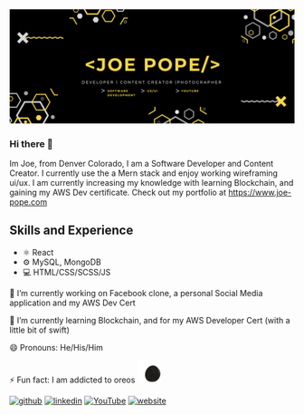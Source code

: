 ![Content Creation and Development](https://github.com/CodingPope/CodingPope/blob/main/Screen%20Shot%202021-11-29%20at%2012.53.08%20PM.png)

### Hi there 👋
Im Joe, from Denver Colorado, I am  a Software Developer and Content Creator. I currently use the a Mern stack and enjoy working wireframing ui/ux. I am currently increasing my knowledge with learning Blockchain, and gaining my AWS Dev certificate.
Check out my portfolio at https://www.joe-pope.com

## Skills and Experience
* ⚛️ React
* ⚙️ MySQL, MongoDB
* 💻 HTML/CSS/SCSS/JS



🔭 I’m currently working on Facebook clone, a personal Social Media application and my AWS Dev Cert 
 
 🌱 I’m currently learning Blockchain, and for my AWS Developer Cert (with a little bit of swift) 
 
 😄 Pronouns: He/His/Him 

⚡ Fun fact: I am addicted to oreos <img src="https://github.com/CodingPope/CodingPope/blob/main/oreo-cookies.gif" height="40" />


[<img src='https://cdn.jsdelivr.net/npm/simple-icons@3.0.1/icons/github.svg' alt='github' height='40'>](https://github.com/CodingPope)  [<img src='https://cdn.jsdelivr.net/npm/simple-icons@3.0.1/icons/linkedin.svg' alt='linkedin' height='40'>](https://www.linkedin.com/in/https://www.linkedin.com/in/jopope//)  [<img src='https://cdn.jsdelivr.net/npm/simple-icons@3.0.1/icons/youtube.svg' alt='YouTube' height='40'>](https://www.youtube.com/channel/UCHYe-5htjVtblnSDA4vKEvA)  [<img src='https://cdn.jsdelivr.net/npm/simple-icons@3.0.1/icons/icloud.svg' alt='website' height='40'>](https://www.joe-pope.com)  


